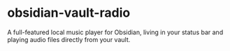 # obsidian-vault-radio
A full-featured local music player for Obsidian, living in your status bar and playing audio files directly from your vault.
